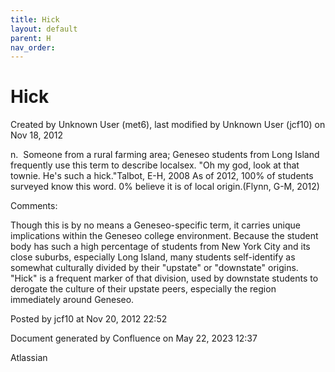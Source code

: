```yaml
---
title: Hick
layout: default
parent: H
nav_order:
---
```


# Hick

Created by  Unknown User (met6), last modified by  Unknown User (jcf10) on Nov 18, 2012

n.  Someone from a rural farming area; Geneseo students from Long Island frequently use this term to describe localsex. &quot;Oh my god, look at that townie. He's such a hick.&quot;Talbot, E-H, 2008 As of 2012, 100% of students surveyed know this word. 0% believe it is of local origin.(Flynn, G-M, 2012)

Comments:

Though this is by no means a Geneseo-specific term, it carries unique implications within the Geneseo college environment. Because the student body has such a high percentage of students from New York City and its close suburbs, especially Long Island, many students self-identify as somewhat culturally divided by their &quot;upstate&quot; or &quot;downstate&quot; origins. &quot;Hick&quot; is a frequent marker of that division, used by downstate students to derogate the culture of their upstate peers, especially the region immediately around Geneseo. 

Posted by jcf10 at Nov 20, 2012 22:52

Document generated by Confluence on May 22, 2023 12:37

Atlassian
